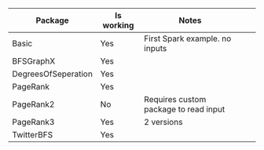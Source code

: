 | **Package**         | **Is working** | **Notes**                             |   |   |
|---------------------|----------------|---------------------------------------|---|---|
| Basic               | Yes            | First Spark example. no inputs        |   |   |
| BFSGraphX           | Yes            |                                       |   |   |
| DegreesOfSeperation | Yes            |                                       |   |   |
| PageRank            | Yes            |                                       |   |   |
| PageRank2           | No             | Requires custom package to read input |   |   |
| PageRank3           | Yes            | 2 versions                            |   |   |
| TwitterBFS          | Yes            |                                       |   |   |